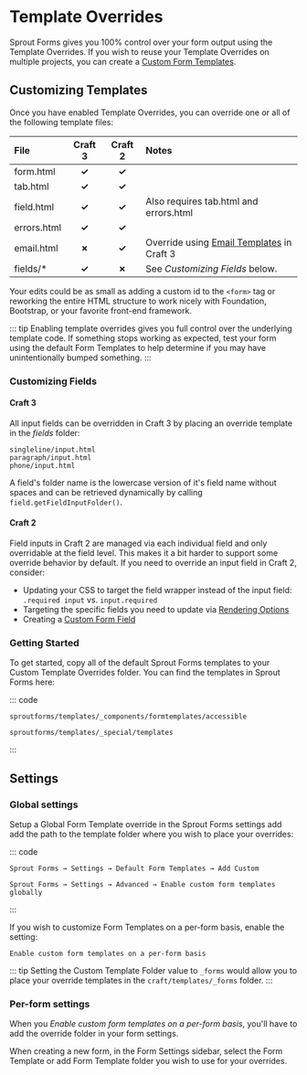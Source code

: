 # Template Overrides

Sprout Forms gives you 100% control over your form output using the Template Overrides. If you wish to reuse your Template Overrides on multiple projects, you can create a [Custom Form Templates](./custom-form-templates.md).

## Customizing Templates

Once you have enabled Template Overrides, you can override one or all of the following template files:

| File        | Craft 3 | Craft 2 | Notes  |
|:----------- |:-------:|:-------:|:-----  |
| form.html   | **✓**   | **✓**   |  |
| tab.html    | **✓**   | **✓**   |  |
| field.html  | **✓**   | **✓**   | Also requires tab.html and errors.html |
| errors.html | **✓**   | **✓**   |  |
| email.html  | **✗**   | **✓**   | Override using [Email Templates](./../email/email-templates.md) in Craft 3 |
| fields/*  | **✓**   | **✗**   | See _Customizing Fields_ below. |

Your edits could be as small as adding a custom id to the `<form>` tag or reworking the entire HTML structure to work nicely with Foundation, Bootstrap, or your favorite front-end framework.

::: tip
Enabling template overrides gives you full control over the underlying template code. If something stops working as expected, test your form using the default Form Templates to help determine if you may have unintentionally bumped something.
:::

### Customizing Fields

#### Craft 3

All input fields can be overridden in Craft 3 by placing an override template in the _fields_ folder: 

```
singleline/input.html
paragraph/input.html
phone/input.html
```

A field's folder name is the lowercase version of it's field name without spaces and can be retrieved dynamically by calling `field.getFieldInputFolder()`.

#### Craft 2

Field inputs in Craft 2 are managed via each individual field and only overridable at the field level. This makes it a bit harder to support some override behavior by default. If you need to override an input field in Craft 2, consider:

- Updating your CSS to target the field wrapper instead of the input field: `.required input` vs. `input.required`
- Targeting the specific fields you need to update via [Rendering Options](./rendering-options.md)
- Creating a [Custom Form Field](./custom-form-fields.md)  

### Getting Started

To get started, copy all of the default Sprout Forms templates to your Custom Template Overrides folder. You can find the templates in Sprout Forms here:
 
::: code

``` craft3
sproutforms/templates/_components/formtemplates/accessible
```

``` craft2
sproutforms/templates/_special/templates
```

:::

## Settings

### Global settings

Setup a Global Form Template override in the Sprout Forms settings add add the path to the template folder where you wish to place your overrides:

::: code

``` craft3
Sprout Forms → Settings → Default Form Templates → Add Custom
```

``` craft2
Sprout Forms → Settings → Advanced → Enable custom form templates globally
```

:::

If you wish to customize Form Templates on a per-form basis, enable the setting:

``` 
Enable custom form templates on a per-form basis
```

::: tip
Setting the Custom Template Folder value to `_forms` would allow you to place your override templates in the `craft/templates/_forms` folder.
:::

### Per-form settings

When you _Enable custom form templates on a per-form basis_, you'll have to add the override folder in your form settings.  

When creating a new form, in the Form Settings sidebar, select the Form Template or add Form Template folder you wish to use for your overrides.